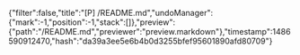 {"filter":false,"title":"[P] /README.md","undoManager":{"mark":-1,"position":-1,"stack":[]},"preview":{"path":"/README.md","previewer":"preview.markdown"},"timestamp":1486590912470,"hash":"da39a3ee5e6b4b0d3255bfef95601890afd80709"}